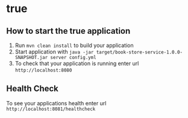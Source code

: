 # true

How to start the true application
---

1. Run `mvn clean install` to build your application
1. Start application with `java -jar target/book-store-service-1.0.0-SNAPSHOT.jar server config.yml`
1. To check that your application is running enter url `http://localhost:8080`

Health Check
---

To see your applications health enter url `http://localhost:8081/healthcheck`
